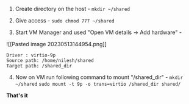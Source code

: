 
1) Create directory on the host -
	`mkdir ~/shared`

2) Give access - 
	`sudo chmod 777 ~/shared`

3) Start VM Manager and used "Open VM details -> Add hardware" -

![[Pasted image 20230513144954.png]]

``` text
Driver : virtio-9p
Source path: /home/nilesh/shared
Target path: /shared_dir
```

4) Now on VM run following command to mount "/shared_dir" -
	`mkdir ~/shared`
	`sudo mount -t 9p -o trans=virtio /shared_dir shared/`


**That's it**

